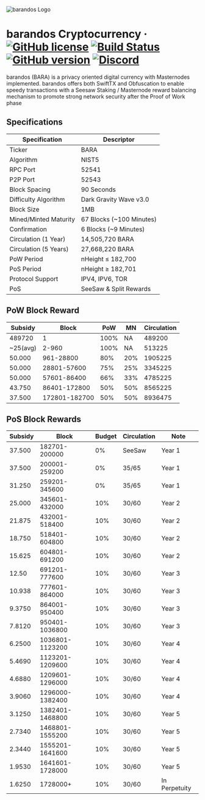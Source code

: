 ![barandos Logo](https://barandos.com/wp-content/uploads/2018/03/Badge-Full-Color.svg)

barandos Cryptocurrency
&middot;
[![GitHub license](https://img.shields.io/github/license/barandos-crypto/barandos.svg)](https://github.com/barandos-crypto/barandos/blob/master/COPYING) [![Build Status](https://travis-ci.org/barandos-crypto/barandos.svg?branch=master)](https://travis-ci.org/barandos-crypto/barandos) [![GitHub version](https://badge.fury.io/gh/barandos-crypto%2Fbarandos.svg)](https://badge.fury.io/gh/barandos-crypto%2Fbarandos) [![Discord](https://img.shields.io/discord/374271866308919296.svg)](https://discord.me/barandos)
=====

barandos (BARA) is a privacy oriented digital currency with Masternodes implemented.
barandos offers both SwiftTX and Obfuscation to enable speedy transactions with a Seesaw Staking / Masternode reward balancing mechanism to promote strong network security after the Proof of Work phase

## Specifications

| Specification         | Descriptor                              |
|-----------------------|-----------------------------------------|
| Ticker                | BARA                                     |
| Algorithm             | NIST5                                   |
| RPC Port              | 52541                                   |
| P2P Port              | 52543                                   |
| Block Spacing         | 90 Seconds                              |
| Difficulty Algorithm  | Dark Gravity Wave v3.0                  |
| Block Size            | 1MB                                     |
| Mined/Minted Maturity | 67 Blocks (~100 Minutes)                |
| Confirmation          | 6 Blocks (~9 Minutes)                   |
| Circulation (1 Year)  | 14,505,720 BARA                          |
| Circulation (5 Years) | 27,668,220 BARA                          |
| PoW Period            | nHeight ≤ 182,700                       |
| PoS Period            | nHeight ≥ 182,701                       |
| Protocol Support      | IPV4, IPV6, TOR                         |
| PoS                   | SeeSaw & Split Rewards                  |

## PoW Block Reward

| Subsidy  | Block         | PoW  | MN  | Circulation |
|----------|---------------|------|-----|-------------|
| 489720   | 1             | 100% | NA  | 489200      |
| ~25(avg) | 2-960         | 100% | NA  | 513225      |
| 50.000   | 961-28800     | 80%  | 20% | 1905225     |
| 50.000   | 28801-57600   | 75%  | 25% | 3345225     |
| 50.000   | 57601-86400   | 66%  | 33% | 4785225     |
| 43.750   | 86401-172800  | 50%  | 50% | 8565225     |
| 37.500   | 172801-182700 | 50%  | 50% | 8936475     |

## PoS Block Rewards

| Subsidy | Block           | Budget | Circulation    | Note          |
|---------|-----------------|--------|----------------|---------------|
| 37.500  | 182701-200000   | 0%     | SeeSaw         | Year 1        |
| 37.500  | 200001-259200   | 0%     | 35/65          | Year 1        |
| 31.250  | 259201-345600   | 0%     | 35/65          | Year 1        |
| 25.000  | 345601-432000   | 10%    | 30/60          | Year 2        |
| 21.875  | 432001-518400   | 10%    | 30/60          | Year 2        |
| 18.750  | 518401-604800   | 10%    | 30/60          | Year 2        |
| 15.625  | 604801-691200   | 10%    | 30/60          | Year 2        |
| 12.50   | 691201-777600   | 10%    | 30/60          | Year 3        |
| 10.938  | 777601-864000   | 10%    | 30/60          | Year 3        |
| 9.3750  | 864001-950400   | 10%    | 30/60          | Year 3        |
| 7.8120  | 950401-1036800  | 10%    | 30/60          | Year 3        |
| 6.2500  | 1036801-1123200 | 10%    | 30/60          | Year 4        |
| 5.4690  | 1123201-1209600 | 10%    | 30/60          | Year 4        |
| 4.6880  | 1209601-1296000 | 10%    | 30/60          | Year 4        |
| 3.9060  | 1296000-1382400 | 10%    | 30/60          | Year 4        |
| 3.1250  | 1382401-1468800 | 10%    | 30/60          | Year 5        |
| 2.7340  | 1468801-1555200 | 10%    | 30/60          | Year 5        |
| 2.3440  | 1555201-1641600 | 10%    | 30/60          | Year 5        |
| 1.9530  | 1641601-1728000 | 10%    | 30/60          | Year 5        |
| 1.6250  | 1728000+        | 10%    | 30/60          | In Perpetuity |
